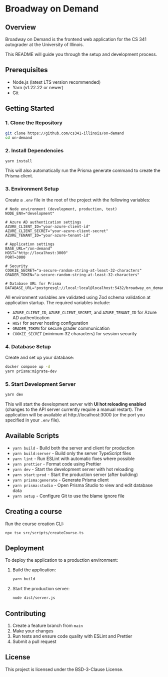 # Broadway on Demand

## Overview

Broadway on Demand is the frontend web application for the CS 341 autograder at the University of Illinois.

This README will guide you through the setup and development process.

## Prerequisites

- Node.js (latest LTS version recommended)
- Yarn (v1.22.22 or newer)
- Git

## Getting Started

### 1. Clone the Repository

```bash
git clone https://github.com/cs341-illinois/on-demand
cd on-demand
```

### 2. Install Dependencies

```bash
yarn install
```

This will also automatically run the Prisma generate command to create the Prisma client.

### 3. Environment Setup

Create a `.env` file in the root of the project with the following variables:

```env
# Node environment (development, production, test)
NODE_ENV="development"

# Azure AD authentication settings
AZURE_CLIENT_ID="your-azure-client-id"
AZURE_CLIENT_SECRET="your-azure-client-secret"
AZURE_TENANT_ID="your-azure-tenant-id"

# Application settings
BASE_URL="/on-demand"
HOST="http://localhost:3000"
PORT=3000

# Security
COOKIE_SECRET="a-secure-random-string-at-least-32-characters"
GRADER_TOKEN="a-secure-random-string-at-least-32-characters"

# Database URL for Prisma
DATABASE_URL="postgresql://local:local@localhost:5432/broadway_on_demand"
```

All environment variables are validated using Zod schema validation at application startup. The required variables include:

- `AZURE_CLIENT_ID`, `AZURE_CLIENT_SECRET`, and `AZURE_TENANT_ID` for Azure AD authentication
- `HOST` for server hosting configuration
- `GRADER_TOKEN` for secure grader communication
- `COOKIE_SECRET` (minimum 32 characters) for session security

### 4. Database Setup

Create and set up your database:

```bash
docker compose up -d
yarn prisma:migrate-dev
```

### 5. Start Development Server

```bash
yarn dev
```

This will start the development server with **UI hot reloading enabled** (changes to the API server currently require a manual restart). The application will be available at http://localhost:3000 (or the port you specified in your `.env` file).

## Available Scripts

- `yarn build` - Build both the server and client for production
- `yarn build:server` - Build only the server TypeScript files
- `yarn lint` - Run ESLint with automatic fixes where possible
- `yarn prettier` - Format code using Prettier
- `yarn dev` - Start the development server with hot reloading
- `yarn start:prod` - Start the production server (after building)
- `yarn prisma:generate` - Generate Prisma client
- `yarn prisma:studio` - Open Prisma Studio to view and edit database data
- `yarn setup` - Configure Git to use the blame ignore file

## Creating a course
Run the course creation CLI:
```
npx tsx src/scripts/createCourse.ts
```

## Deployment

To deploy the application to a production environment:

1. Build the application:

   ```bash
   yarn build
   ```

2. Start the production server:

   ```bash
   node dist/server.js
   ```

## Contributing

1. Create a feature branch from `main`
2. Make your changes
3. Run tests and ensure code quality with ESLint and Prettier
4. Submit a pull request

## License

This project is licensed under the BSD-3-Clause License.
